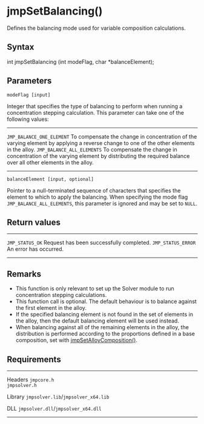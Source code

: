 jmpSetBalancing()
=================

Defines the balancing mode used for variable composition calculations.

Syntax
------

int jmpSetBalancing (int modeFlag, char \*balanceElement);

Parameters
----------

`modeFlag [input]`

Integer that specifies the type of balancing to perform when running a
concentration stepping calculation. This parameter can take one of the
following values:

  ---------------------------- ---------------------------------------------------------------------------------------------------------------------------------------------
  `JMP_BALANCE_ONE_ELEMENT`    To compensate the change in concentration of the varying element by applying a reverse change to one of the other elements in the alloy.
  `JMP_BALANCE_ALL_ELEMENTS`   To compensate the change in concentration of the varying element by distributing the required balance over all other elements in the alloy.
  ---------------------------- ---------------------------------------------------------------------------------------------------------------------------------------------

`balanceElement [input, optional]`

Pointer to a null-terminated sequence of characters that specifies the
element to which to apply the balancing. When specifying the mode flag
`JMP_BALANCE_ALL_ELEMENTS`, this parameter is ignored and may be set to
`NULL`.

Return values
-------------

  -------------------- ------------------------------------------
  `JMP_STATUS_OK`      Request has been successfully completed.
  `JMP_STATUS_ERROR`   An error has occurred.
  -------------------- ------------------------------------------

Remarks
-------

-   This function is only relevant to set up the Solver module to run
    concentration stepping calculations.
-   This function call is optional. The default behaviour is to balance
    against the first element in the alloy.
-   If the specified balancing element is not found in the set of
    elements in the alloy, then the default balancing element will be
    used instead.
-   When balancing against all of the remaining elements in the alloy,
    the distribution is performed according to the proportions defined
    in a base composition, set with
    [jmpSetAlloyComposition()](jmpSetAlloyComposition.htm).

Requirements
------------

  --------- -------------------------------------
  Headers   `jmpcore.h`\
            `jmpsolver.h`

  Library   `jmpsolver.lib`/`jmpsolver_x64.lib`

  DLL       `jmpsolver.dll`/`jmpsolver_x64.dll`
  --------- -------------------------------------



